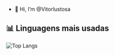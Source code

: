 - 👋 Hi, I’m @Vitorlustosa
## 📊 Linguagens mais usadas

![Top Langs](https://github-readme-stats.vercel.app/api/top-langs/?username=Vitorlustosa&layout=compact&langs_count=8&theme=dracula)

<!---
Vitorlustosa/Vitorlustosa is a ✨ special ✨ repository because its `README.md` (this file) appears on your GitHub profile.
You can click the Preview link to take a look at your changes.
--->
